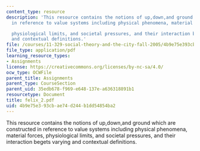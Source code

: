 ```yaml
---
content_type: resource
description: 'This resource contains the notions of up,down,and ground which are constructed
  in reference to value systems including physical phenomena, material forces,

  physiological limits, and societal pressures, and their interaction begets varying
  and contextual definitions.'
file: /courses/11-329-social-theory-and-the-city-fall-2005/4b9e75e393cbae74d244b1dd54854ba2_felix_2.pdf
file_type: application/pdf
learning_resource_types:
- Assignments
license: https://creativecommons.org/licenses/by-nc-sa/4.0/
ocw_type: OCWFile
parent_title: Assignments
parent_type: CourseSection
parent_uid: 35edb678-f969-e648-137e-a636318891b1
resourcetype: Document
title: felix_2.pdf
uid: 4b9e75e3-93cb-ae74-d244-b1dd54854ba2
---
```

This resource contains the notions of up,down,and ground which are constructed in reference to value systems including physical phenomena, material forces,
physiological limits, and societal pressures, and their interaction begets varying and contextual definitions.